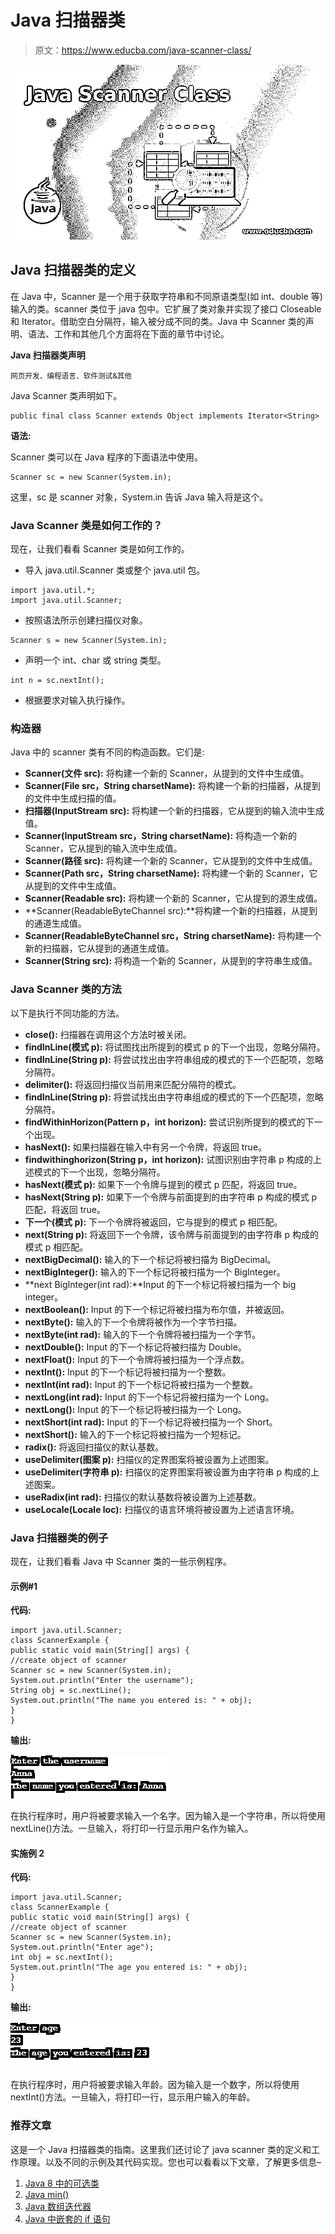 # Java 扫描器类

> 原文：<https://www.educba.com/java-scanner-class/>

![Java Scanner Class](img/aa0b459eaaa572e4b1f0664279e7a038.png)



## Java 扫描器类的定义

在 Java 中，Scanner 是一个用于获取字符串和不同原语类型(如 int、double 等)输入的类。scanner 类位于 java 包中。它扩展了类对象并实现了接口 Closeable 和 Iterator。借助空白分隔符，输入被分成不同的类。Java 中 Scanner 类的声明、语法、工作和其他几个方面将在下面的章节中讨论。

**Java 扫描器类声明**

<small>网页开发、编程语言、软件测试&其他</small>

Java Scanner 类声明如下。

```
public final class Scanner extends Object implements Iterator<String>
```

**语法:**

Scanner 类可以在 Java 程序的下面语法中使用。

```
Scanner sc = new Scanner(System.in);
```

这里，sc 是 scanner 对象，System.in 告诉 Java 输入将是这个。

### Java Scanner 类是如何工作的？

现在，让我们看看 Scanner 类是如何工作的。

*   导入 java.util.Scanner 类或整个 java.util 包。

```
import java.util.*;
import java.util.Scanner;
```

*   按照语法所示创建扫描仪对象。

```
Scanner s = new Scanner(System.in);
```

*   声明一个 int、char 或 string 类型。

```
int n = sc.nextInt();
```

*   根据要求对输入执行操作。

### 构造器

Java 中的 scanner 类有不同的构造函数。它们是:

*   **Scanner(文件 src):** 将构建一个新的 Scanner，从提到的文件中生成值。
*   **Scanner(File src，String charsetName):** 将构建一个新的扫描器，从提到的文件中生成扫描的值。
*   **扫描器(InputStream src):** 将构建一个新的扫描器，它从提到的输入流中生成值。
*   **Scanner(InputStream src，String charsetName):** 将构造一个新的 Scanner，它从提到的输入流中生成值。
*   **Scanner(路径 src):** 将构建一个新的 Scanner，它从提到的文件中生成值。
*   **Scanner(Path src，String charsetName):** 将构建一个新的 Scanner，它从提到的文件中生成值。
*   **Scanner(Readable src):** 将构建一个新的 Scanner，它从提到的源生成值。
*   **Scanner(ReadableByteChannel src):**将构建一个新的扫描器，从提到的通道生成值。
*   **Scanner(ReadableByteChannel src，String charsetName):** 将构建一个新的扫描器，它从提到的通道生成值。
*   **Scanner(String src):** 将构造一个新的 Scanner，从提到的字符串生成值。

### Java Scanner 类的方法

以下是执行不同功能的方法。

*   **close():** 扫描器在调用这个方法时被关闭。
*   **findInLine(模式 p):** 将试图找出所提到的模式 p 的下一个出现，忽略分隔符。
*   **findInLine(String p):** 将尝试找出由字符串组成的模式的下一个匹配项，忽略分隔符。
*   **delimiter():** 将返回扫描仪当前用来匹配分隔符的模式。
*   **findInLine(String p):** 将尝试找出由字符串组成的模式的下一个匹配项，忽略分隔符。
*   **findWithinHorizon(Pattern p，int horizon):** 尝试识别所提到的模式的下一个出现。
*   **hasNext():** 如果扫描器在输入中有另一个令牌，将返回 true。
*   **findwithinghorizon(String p，int horizon):** 试图识别由字符串 p 构成的上述模式的下一个出现，忽略分隔符。
*   **hasNext(模式 p):** 如果下一个令牌与提到的模式 p 匹配，将返回 true。
*   **hasNext(String p):** 如果下一个令牌与前面提到的由字符串 p 构成的模式 p 匹配，将返回 true。
*   **下一个(模式 p):** 下一个令牌将被返回，它与提到的模式 p 相匹配。
*   **next(String p):** 将返回下一个令牌，该令牌与前面提到的由字符串 p 构成的模式 p 相匹配。
*   **nextBigDecimal():** 输入的下一个标记将被扫描为 BigDecimal。
*   **nextBigInteger():** 输入的下一个标记将被扫描为一个 BigInteger。
*   **next BigInteger(int rad):**Input 的下一个标记将被扫描为一个 big integer。
*   **nextBoolean():** Input 的下一个标记将被扫描为布尔值，并被返回。
*   **nextByte():** 输入的下一个令牌将被作为一个字节扫描。
*   **nextByte(int rad):** 输入的下一个令牌将被扫描为一个字节。
*   **nextDouble():** Input 的下一个标记将被扫描为 Double。
*   **nextFloat():** Input 的下一个令牌将被扫描为一个浮点数。
*   **nextInt():** Input 的下一个标记将被扫描为一个整数。
*   **nextInt(int rad):** Input 的下一个标记将被扫描为一个整数。
*   **nextLong(int rad):** Input 的下一个标记将被扫描为一个 Long。
*   **nextLong():** Input 的下一个标记将被扫描为一个 Long。
*   **nextShort(int rad):** Input 的下一个标记将被扫描为一个 Short。
*   **nextShort():** 输入的下一个标记将被扫描为一个短标记。
*   **radix():** 将返回扫描仪的默认基数。
*   **useDelimiter(图案 p):** 扫描仪的定界图案将被设置为上述图案。
*   **useDelimiter(字符串 p):** 扫描仪的定界图案将被设置为由字符串 p 构成的上述图案。
*   **useRadix(int rad):** 扫描仪的默认基数将被设置为上述基数。
*   **useLocale(Locale loc):** 扫描仪的语言环境将被设置为上述语言环境。

### Java 扫描器类的例子

现在，让我们看看 Java 中 Scanner 类的一些示例程序。

#### 示例#1

**代码:**

```
import java.util.Scanner;
class ScannerExample {
public static void main(String[] args) {
//create object of scanner
Scanner sc = new Scanner(System.in);
System.out.println("Enter the username");
String obj = sc.nextLine();
System.out.println("The name you entered is: " + obj);
}
}
```

**输出:**

![Java Scanner Class-1.1](img/408907a1a6a50eed28c2e42c1d4cac09.png)



在执行程序时，用户将被要求输入一个名字。因为输入是一个字符串，所以将使用 nextLine()方法。一旦输入，将打印一行显示用户名作为输入。

#### 实施例 2

**代码:**

```
import java.util.Scanner;
class ScannerExample {
public static void main(String[] args) {
//create object of scanner
Scanner sc = new Scanner(System.in);
System.out.println("Enter age");
int obj = sc.nextInt();
System.out.println("The age you entered is: " + obj);
}
}
```

**输出:**

![Java Scanner Class-1.2](img/8b2650d52dca2d845a450d61eca43eb9.png)



在执行程序时，用户将被要求输入年龄。因为输入是一个数字，所以将使用 nextInt()方法。一旦输入，将打印一行，显示用户输入的年龄。

### 推荐文章

这是一个 Java 扫描器类的指南。这里我们还讨论了 java scanner 类的定义和工作原理。以及不同的示例及其代码实现。您也可以看看以下文章，了解更多信息–

1.  [Java 8 中的可选类](https://www.educba.com/optional-class-in-java-8/)
2.  [Java min()](https://www.educba.com/java-min/)
3.  [Java 数组迭代器](https://www.educba.com/java-array-iterator/)
4.  [Java 中嵌套的 if 语句](https://www.educba.com/nested-if-statements-in-java/)





